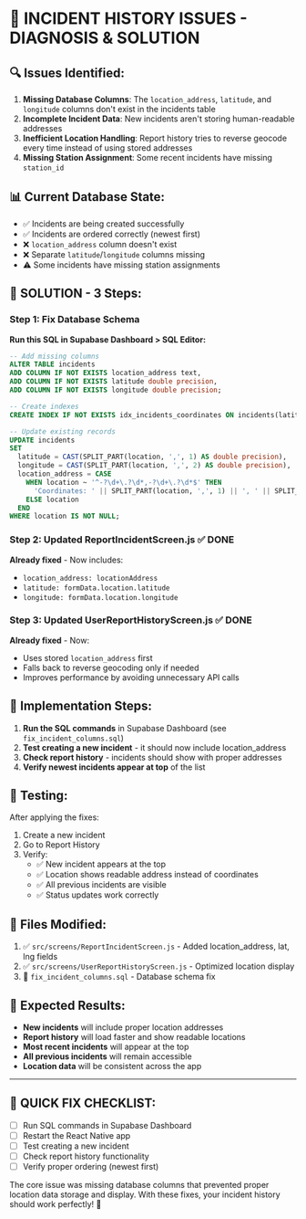 # 🚨 INCIDENT HISTORY ISSUES - DIAGNOSIS & SOLUTION

## 🔍 **Issues Identified:**

1. **Missing Database Columns**: The `location_address`, `latitude`, and `longitude` columns don't exist in the incidents table
2. **Incomplete Incident Data**: New incidents aren't storing human-readable addresses
3. **Inefficient Location Handling**: Report history tries to reverse geocode every time instead of using stored addresses
4. **Missing Station Assignment**: Some recent incidents have missing `station_id`

## 📊 **Current Database State:**
- ✅ Incidents are being created successfully
- ✅ Incidents are ordered correctly (newest first)
- ❌ `location_address` column doesn't exist
- ❌ Separate `latitude`/`longitude` columns missing
- ⚠️ Some incidents have missing station assignments

## 🔧 **SOLUTION - 3 Steps:**

### Step 1: Fix Database Schema
**Run this SQL in Supabase Dashboard > SQL Editor:**
```sql
-- Add missing columns
ALTER TABLE incidents 
ADD COLUMN IF NOT EXISTS location_address text,
ADD COLUMN IF NOT EXISTS latitude double precision,
ADD COLUMN IF NOT EXISTS longitude double precision;

-- Create indexes
CREATE INDEX IF NOT EXISTS idx_incidents_coordinates ON incidents(latitude, longitude);

-- Update existing records
UPDATE incidents 
SET 
  latitude = CAST(SPLIT_PART(location, ',', 1) AS double precision),
  longitude = CAST(SPLIT_PART(location, ',', 2) AS double precision),
  location_address = CASE 
    WHEN location ~ '^-?\d+\.?\d*,-?\d+\.?\d*$' THEN 
      'Coordinates: ' || SPLIT_PART(location, ',', 1) || ', ' || SPLIT_PART(location, ',', 2)
    ELSE location
  END
WHERE location IS NOT NULL;
```

### Step 2: Updated ReportIncidentScreen.js ✅ DONE
**Already fixed** - Now includes:
- `location_address: locationAddress`
- `latitude: formData.location.latitude`
- `longitude: formData.location.longitude`

### Step 3: Updated UserReportHistoryScreen.js ✅ DONE
**Already fixed** - Now:
- Uses stored `location_address` first
- Falls back to reverse geocoding only if needed
- Improves performance by avoiding unnecessary API calls

## 🚀 **Implementation Steps:**

1. **Run the SQL commands** in Supabase Dashboard (see `fix_incident_columns.sql`)
2. **Test creating a new incident** - it should now include location_address
3. **Check report history** - incidents should show with proper addresses
4. **Verify newest incidents appear at top** of the list

## 🧪 **Testing:**

After applying the fixes:
1. Create a new incident
2. Go to Report History
3. Verify:
   - ✅ New incident appears at the top
   - ✅ Location shows readable address instead of coordinates
   - ✅ All previous incidents are visible
   - ✅ Status updates work correctly

## 📝 **Files Modified:**

1. ✅ `src/screens/ReportIncidentScreen.js` - Added location_address, lat, lng fields
2. ✅ `src/screens/UserReportHistoryScreen.js` - Optimized location display
3. 📄 `fix_incident_columns.sql` - Database schema fix

## 🎯 **Expected Results:**

- **New incidents** will include proper location addresses
- **Report history** will load faster and show readable locations
- **Most recent incidents** will appear at the top
- **All previous incidents** will remain accessible
- **Location data** will be consistent across the app

---

## 🚀 **QUICK FIX CHECKLIST:**

- [ ] Run SQL commands in Supabase Dashboard
- [ ] Restart the React Native app
- [ ] Test creating a new incident
- [ ] Check report history functionality
- [ ] Verify proper ordering (newest first)

The core issue was missing database columns that prevented proper location data storage and display. With these fixes, your incident history should work perfectly! 🎉
